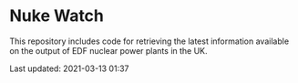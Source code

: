 # Nuke Watch

This repository includes code for retrieving the latest information available on the output of EDF nuclear power plants in the UK.

Last updated: 2021-03-13 01:37